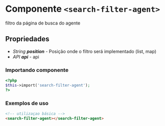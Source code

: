 # Componente `<search-filter-agent>`
filtro da página de busca do agente
  
## Propriedades
- *String **position*** - Posição onde o filtro será implementado (list, map)
- *API **api*** - api

### Importando componente
```PHP
<?php 
$this->import('search-filter-agent');
?>
```
### Exemplos de uso
```HTML
<!-- utilizaçao básica -->
<search-filter-agent></search-filter-agent>
```